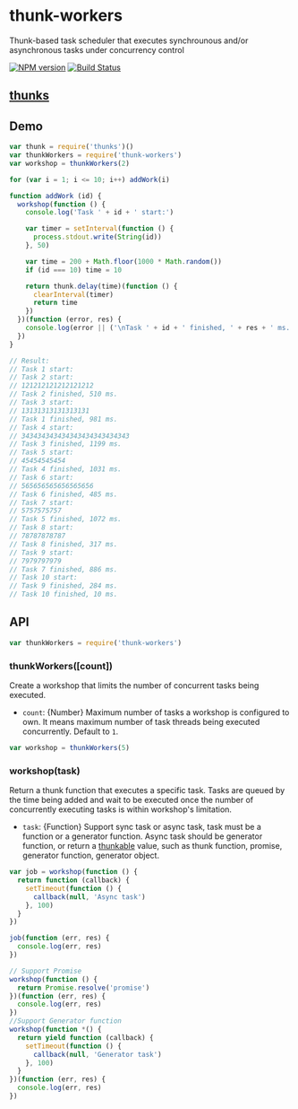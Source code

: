 thunk-workers
====
Thunk-based task scheduler that executes synchrounous and/or asynchronous tasks under concurrency control

[![NPM version][npm-image]][npm-url]
[![Build Status][travis-image]][travis-url]

## [thunks](https://github.com/thunks/thunks)

## Demo

```js
var thunk = require('thunks')()
var thunkWorkers = require('thunk-workers')
var workshop = thunkWorkers(2)

for (var i = 1; i <= 10; i++) addWork(i)

function addWork (id) {
  workshop(function () {
    console.log('Task ' + id + ' start:')

    var timer = setInterval(function () {
      process.stdout.write(String(id))
    }, 50)

    var time = 200 + Math.floor(1000 * Math.random())
    if (id === 10) time = 10

    return thunk.delay(time)(function () {
      clearInterval(timer)
      return time
    })
  })(function (error, res) {
    console.log(error || ('\nTask ' + id + ' finished, ' + res + ' ms.'))
  })
}

// Result:
// Task 1 start:
// Task 2 start:
// 121212121212121212
// Task 2 finished, 510 ms.
// Task 3 start:
// 13131313131313131
// Task 1 finished, 981 ms.
// Task 4 start:
// 343434343434343434343434343
// Task 3 finished, 1199 ms.
// Task 5 start:
// 45454545454
// Task 4 finished, 1031 ms.
// Task 6 start:
// 565656565656565656
// Task 6 finished, 485 ms.
// Task 7 start:
// 5757575757
// Task 5 finished, 1072 ms.
// Task 8 start:
// 78787878787
// Task 8 finished, 317 ms.
// Task 9 start:
// 7979797979
// Task 7 finished, 886 ms.
// Task 10 start:
// Task 9 finished, 284 ms.
// Task 10 finished, 10 ms.
```

## API

```js
var thunkWorkers = require('thunk-workers')
```

### thunkWorkers([count])

Create a workshop that limits the number of concurrent tasks being executed.

- `count`: {Number} Maximum number of tasks a workshop is configured to own. It means maximum number of task threads being executed concurrently. Default to `1`.

```js
var workshop = thunkWorkers(5)
```

### workshop(task)

Return a thunk function that executes a specific task. Tasks are queued by the time being added and wait to be executed once the number of concurrently executing tasks is within workshop's limitation.

- `task`: {Function} Support sync task or async task, task must be a function or a generator function. Async task should be generator function, or return a [thunkable](https://github.com/thunks/thunks) value, such as thunk function, promise, generator function, generator object.

```js
var job = workshop(function () {
  return function (callback) {
    setTimeout(function () {
      callback(null, 'Async task')
    }, 100)
  }
})

job(function (err, res) {
  console.log(err, res)
})

// Support Promise
workshop(function () {
  return Promise.resolve('promise')
})(function (err, res) {
  console.log(err, res)
})
//Support Generator function
workshop(function *() {
  return yield function (callback) {
    setTimeout(function () {
      callback(null, 'Generator task')
    }, 100)
  }
})(function (err, res) {
  console.log(err, res)
})
```

[npm-url]: https://npmjs.org/package/thunk-workers
[npm-image]: http://img.shields.io/npm/v/thunk-workers.svg

[travis-url]: https://travis-ci.org/thunks/thunk-workers
[travis-image]: http://img.shields.io/travis/thunks/thunk-workers.svg
